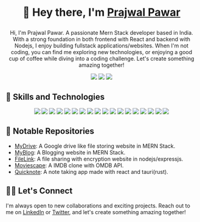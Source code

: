 <!-- Your name or username -->
<h1 align="center">
  
  👋 Hey there, I'm [Prajwal Pawar](https://yourwebsite.com)
  
</h1>

<p align="center">Hi, I'm Prajwal Pawar. A passionate Mern Stack developer based in India. With a strong foundation in both frontend with React and backend with Nodejs, I enjoy building fullstack applications/websites. When I'm not coding, you can find me exploring new technologies, or enjoying a good cup of coffee while diving into a coding challenge. Let's create something amazing together!</p>


<p align="center">
  <a href="https://www.linkedin.com/in/yourusername/"><img src="https://img.shields.io/badge/-LinkedIn-blue?style=for-the-badge&logo=linkedin"></a>
  <a href="https://twitter.com/prajwalpawar_"><img src="https://img.shields.io/badge/-Twitter-blue?style=for-the-badge&logo=twitter"></a>
  <a href="mailto:prajwalpawar2303@gmail.com"><img src="https://img.shields.io/badge/-Email-red?style=for-the-badge&logo=gmail"></a>
</p>

<!-- Your skills and technologies you're proficient in -->
## 💼 Skills and Technologies

<p align="center">
  <img src="https://img.shields.io/badge/-HTML-E34F26?style=for-the-badge&logo=html5">
  <img src="https://img.shields.io/badge/-CSS-1572B6?style=for-the-badge&logo=css3">
  <img src="https://img.shields.io/badge/-JavaScript-yellow?style=for-the-badge&logo=javascript">
  <img src="https://img.shields.io/badge/-Node.js-339933?style=for-the-badge&logo=node.js">
  <img src="https://img.shields.io/badge/-React-61DAFB?style=for-the-badge&logo=react">
  <img src="https://img.shields.io/badge/-Express-000000?style=for-the-badge&logo=express">
  <img src="https://img.shields.io/badge/-MongoDB-47A248?style=for-the-badge&logo=mongodb">
  <img src="https://img.shields.io/badge/-MySQL-4479A1?style=for-the-badge&logo=mysql">
  <img src="https://img.shields.io/badge/-Firebase-FFCA28?style=for-the-badge&logo=firebase">
  <img src="https://img.shields.io/badge/-Git-F05032?style=for-the-badge&logo=git">
  <img src="https://img.shields.io/badge/-GitHub-181717?style=for-the-badge&logo=github">
  <img src="https://img.shields.io/badge/-Linux-FCC624?style=for-the-badge&logo=linux">
  <img src="https://img.shields.io/badge/-Electron-47848F?style=for-the-badge&logo=electron">
  <img src="https://img.shields.io/badge/-TypeScript-3178C6?style=for-the-badge&logo=typescript">
  <img src="https://img.shields.io/badge/-Postman-FF6C37?style=for-the-badge&logo=postman">
  <img src="https://img.shields.io/badge/-JWT-000000?style=for-the-badge&logo=json-web-tokens">
  <img src="https://img.shields.io/badge/-Socket.io-010101?style=for-the-badge&logo=socket.io">
  <img src="https://img.shields.io/badge/-Visual%20Studio%20Code-007ACC?style=for-the-badge&logo=visual-studio-code">
</p>


<!-- A list of your notable GitHub repositories -->
## 🚀 Notable Repositories

- [MyDrive](https://github.com/prajwal-pawar/MyDrive): A Google drive like file storing website in MERN Stack.
- [MyBlog](https://github.com/prajwal-pawar/): A Blogging website in MERN Stack.
- [FileLink](https://github.com/prajwal-pawar/FileLink): A file sharing with encryption website in nodejs/expressjs.
- [Moviescape](https://github.com/prajwal-pawar/moviescape): A IMDB clone with OMDB API.
- [Quicknote](https://github.com/prajwal-pawar/quicknote-tauri): A note taking app made with react and tauri(rust).

<!-- A cool visualization of your GitHub stats -->

<!--
## 📈 GitHub Stats

<p align="center">
  <img src="https://github-readme-stats.vercel.app/api?username=prajwal-pawar&show_icons=true&hide_title=true&hide_border=true&count_private=true">
</p>
-->

<!-- A call-to-action section -->
## 👯‍♂️ Let's Connect

I'm always open to new collaborations and exciting projects. Reach out to me on [LinkedIn](https://www.linkedin.com/in/yourusername/) or [Twitter](https://twitter.com/yourusername), and let's create something amazing together!


